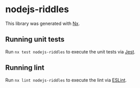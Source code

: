 # nodejs-riddles

This library was generated with [Nx](https://nx.dev).

## Running unit tests

Run `nx test nodejs-riddles` to execute the unit tests via [Jest](https://jestjs.io).

## Running lint

Run `nx lint nodejs-riddles` to execute the lint via [ESLint](https://eslint.org/).
